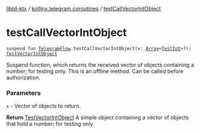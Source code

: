 [libtd-ktx](../index.md) / [kotlinx.telegram.coroutines](index.md) / [testCallVectorIntObject](./test-call-vector-int-object.md)

# testCallVectorIntObject

`suspend fun `[`TelegramFlow`](../kotlinx.telegram.core/-telegram-flow/index.md)`.testCallVectorIntObject(x: `[`Array`](https://kotlinlang.org/api/latest/jvm/stdlib/kotlin/-array/index.html)`<`[`TestInt`](https://tdlibx.github.io/td/docs/org/drinkless/td/libcore/telegram/TdApi/TestInt.html)`>?): `[`TestVectorIntObject`](https://tdlibx.github.io/td/docs/org/drinkless/td/libcore/telegram/TdApi/TestVectorIntObject.html)

Suspend function, which returns the received vector of objects containing a number; for testing
only. This is an offline method. Can be called before authorization.

### Parameters

`x` - Vector of objects to return.

**Return**
[TestVectorIntObject](https://tdlibx.github.io/td/docs/org/drinkless/td/libcore/telegram/TdApi/TestVectorIntObject.html) A simple object containing a vector of objects that hold a number;
for testing only.

